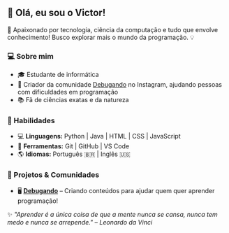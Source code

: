 ## 👋 Olá, eu sou o Victor!

🎯 Apaixonado por tecnologia, ciência da computação e tudo que envolve conhecimento! Busco explorar mais o mundo da programação. 💡

### 💻 Sobre mim
- 🎓 Estudante de informática
- 🚀 Criador da comunidade [Debugando](https://www.instagram.com/debugando.programacao) no Instagram, ajudando pessoas com dificuldades em programação
- 📚 Fã de ciências exatas e da natureza

### 🚀 Habilidades
- 💻 **Linguagens:** Python | Java | HTML | CSS | JavaScript
- 🔧 **Ferramentas:** Git | GitHub | VS Code
- 🌎 **Idiomas:** Português 🇧🇷 | Inglês 🇺🇸 

### 📌 Projetos & Comunidades
- 🖥️ **[Debugando](https://www.instagram.com/debugando.programacao)** – Criando conteúdos para ajudar quem quer aprender programação!

<!---
### 🌱 O que estou aprendendo
- 🏗️ **Estruturas de Dados e Algoritmos**
- 📖 **SAT & DET** (para estudar fora!)

### 📫 Contato
📩 Me chame no [Instagram](https://www.instagram.com/depurando.programacao) ou aqui no GitHub!
--->
✨ _"Aprender é a única coisa de que a mente nunca se cansa, nunca tem medo e nunca se arrepende." – Leonardo da Vinci_

<!---
victplay/victplay is a ✨ special ✨ repository because its `README.md` (this file) appears on your GitHub profile.
You can click the Preview link to take a look at your changes.
--->
